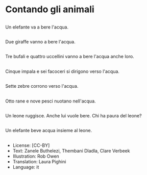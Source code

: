 # Contando gli animali

##
Un elefante va a bere l'acqua.

##
Due giraffe vanno a bere l'acqua.

##
Tre bufali e quattro uccellini vanno a bere l'acqua anche loro.

##
Cinque impala e sei facoceri si dirigono verso l'acqua.

##
Sette zebre corrono verso l'acqua.

##
Otto rane e nove pesci nuotano nell'acqua.

##
Un leone ruggisce. Anche lui vuole bere. Chi ha paura del leone?

##
Un elefante beve acqua insieme al leone.

##
* License: [CC-BY]
* Text: Zanele Buthelezi, Thembani Dladla, Clare Verbeek
* Illustration: Rob Owen
* Translation: Laura Pighini
* Language: it

